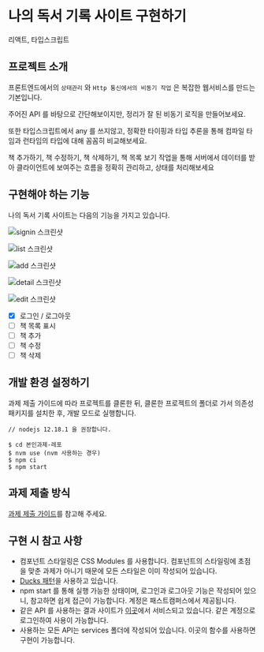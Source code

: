 # 나의 독서 기록 사이트 구현하기
리액트, 타입스크립트

## 프로젝트 소개

프론트엔드에서의 `상태관리` 와 `Http 통신에서의 비동기 작업` 은 복잡한 웹서비스를 만드는 기본입니다.

주어진 API 를 바탕으로 간단해보이지만, 정리가 잘 된 비동기 로직을 만들어보세요.

또한 타입스크립트에서 any 를 쓰지않고, 정확한 타이핑과 타입 추론을 통해 컴파일 타임과 런타임의 타입에 대해 꼼꼼히 비교해보세요.

책 추가하기, 책 수정하기, 책 삭제하기, 책 목록 보기 작업을 통해 서버에서 데이터를 받아 클라이언트에 보여주는 흐름을 정확히 관리하고, 상태를 처리해보세요

## 구현해야 하는 기능

나의 독서 기록 사이트는 다음의 기능을 가지고 있습니다.

![signin 스크린샷](./guide-images/signin.png)

![list 스크린샷](./guide-images/list.png)

![add 스크린샷](./guide-images/add.png)

![detail 스크린샷](./guide-images/detail.png)

![edit 스크린샷](./guide-images/edit.png)

- [x] 로그인 / 로그아웃
- [ ] 책 목록 표시
- [ ] 책 추가
- [ ] 책 수정
- [ ] 책 삭제

## 개발 환경 설정하기

과제 제출 가이드에 따라 프로젝트를 클론한 뒤, 클론한 프로젝트의 폴더로 가서 의존성 패키지를 설치한 후, 개발 모드로 실행합니다.

```
// nodejs 12.18.1 을 권장합니다.

$ cd 본인과제-레포
$ nvm use (nvm 사용하는 경우)
$ npm ci
$ npm start
```

## 과제 제출 방식

[과제 제출 가이드](./submission_guide.md)를 참고해 주세요.

## 구현 시 참고 사항

- 컴포넌트 스타일링은 CSS Modules 를 사용합니다. 컴포넌트의 스타일링에 초점을 맞춘 과제가 아니기 때문에 모든 스타일은 이미 작성되어 있습니다.
- [Ducks 패턴](https://github.com/erikras/ducks-modular-redux)을 사용하고 있습니다.
- npm start 를 통해 실행 가능한 상태이며, 로그인과 로그아웃 기능은 작성되어 있으니, 참고하면 쉽게 접근이 가능합니다. 계정은 패스트캠퍼스에서 제공됩니다.
- 같은 API 를 사용하는 결과 사이트가 [이곳](https://my-books.now.sh/)에서 서비스되고 있습니다. 같은 계정으로 로그인하여 사용이 가능합니다.
- 사용하는 모든 API는 services 폴더에 작성되어 있습니다. 이곳의 함수를 사용하면 구현이 가능합니다.
